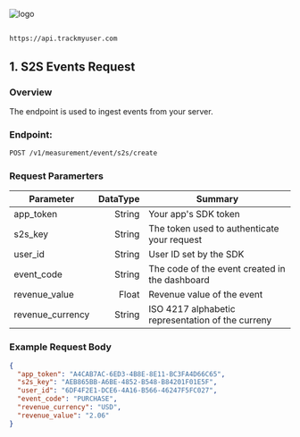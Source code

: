 ![logo](https://github.com/user-attachments/assets/0d41b803-968a-41a8-809a-0dd3d91ec489)

## 

```perl
https://api.trackmyuser.com
```

## 1. S2S Events Request

### Overview

The endpoint is used to ingest events from your server.

### Endpoint: 

```perl
POST /v1/measurement/event/s2s/create
```

### Request Paramerters

| Parameter   | DataType | Summary  |
|--------|----:|---------|
| app_token  |  String | Your app's SDK token      |
| s2s_key    |  String | The token used to authenticate your request  |
| user_id|  String | User ID set by the SDK      |
| event_code|  String | The code of the event created in the dashboard      |
| revenue_value|  Float |  Revenue value of the event      |
| revenue_currency|  String | ISO 4217 alphabetic representation of the curreny     |


### Example Request Body

```json
{
  "app_token": "A4CAB7AC-6ED3-4B8E-8E11-BC3FA4D66C65",
  "s2s_key": "AEB865BB-A6BE-4852-B548-B84201F01E5F",
  "user_id": "6DF4F2E1-DCE6-4A16-B566-46247F5FC027",
  "event_code": "PURCHASE",
  "revenue_currency": "USD",
  "revenue_value": "2.06" 
}
```
